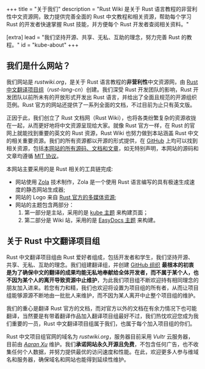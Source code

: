 +++
title = "关于我们"
description = "Rust Wiki 是关于 Rust 语言教程的非营利性中文资源网，致力提供完善全面的 Rust 中文教程和相关资源，帮助每个学习 Rust 的开发者快速掌握 Rust 技能，并方便每个 Rust 开发者查阅相关资料。"

[extra]
lead = "我们坚持开源、共享、无私、互助的理念，努力完善 Rust 的教程。"
id = "kube-about"
+++

## 我们是什么网站？

我们网站是 *rustwiki.org*，是关于 Rust 语言教程的**非营利性**中文资源网，由 [Rust 中文翻译项目组][rust-lang-cn]（*rust-lang-cn*）创建。我们深受 Rust 开发团队的影响，Rust 开发团队以前所未有的开放形式开发出 Rust 语言，并给出了全面且规范的开源组织范例。Rust 官方的网站还提供了一系列全面的文档，不过目前为止只有英文版。

正因于此，我们创立了 Rust 文档网（Rust Wiki），也将各类纷繁复杂的资源收拢在一起，从而更好地将中文资源呈现给大家。就像 Rust 官方一样，在 Rust 的官网上就能找到重要的英文的 Rust 资源，Rust Wiki 也努力做到本站涵盖 Rust 中文的相关重要资源。我们的所有资源都以开源的形式提供，在 [GitHub][rust-lang-cn] 上均可以找到相关资源，包括[本网站的所有源码、文档和文章][rustwiki]，如无特别声明，本网站的源码和文章均遵循 [MIT 协议][mit]。

本网站主要采用的是 Rust 相关的工具链完成:

- 网站使用 [Zola][zola] 技术制作，Zola 是一个使用 Rust 语言编写的具有极速生成速度的静态网站生成器;
- 网站的 Logo 来自 [Rust 官方的多媒体资源][rust-logo];
- 网站的主题包含两部分：
  1. 第一部分是主站，采用的是 [kube 主题][kube] 来构建页面；
  2. 第二部分是 Wiki 站，采用的是 [EasyDocs 主题][zola-easydocs-theme] 来构建。

[rust-lang-cn]: https://github.com/rust-lang-cn
[rustwiki]: https://github.com/rust-lang-cn/rustwiki.org
[zola]: https://www.getzola.org
[rust-logo]: https://github.com/rust-lang/rust-artwork
[kube]: https://kube.elemnts.net/
[zola-easydocs-theme]: https://www.getzola.org/themes/zola-easydocs-theme/
[mit]: https://mit-license.org/

## 关于 Rust 中文翻译项目组

Rust 中文翻译项目组由 Rust 爱好者组成，包括开发者和学生，我们坚持开源、共享、无私、互助的理念。我们组建翻译组，并创建 [GitHub 组织][rust-lang-cn] **最根本的初衷是为了确保中文的翻译的成果均能无私地奉献给全体开发者，而不属于某个人，也不因为某个人的离开导致资源中止维护**，为此我们项目组不断欢迎持有相同理念的朋友加入进来。若您有力和精，我们也欢迎将设置为项目组的所有者，从而让项目组能够源源不断地由一批批人来维护，而不因为某人离开中止整个项目组的维护。

我们的重心是翻译 Rust 官方的文档，而对官方以外的文档在有余力情况下也可能翻译，当然要是有带着翻译作品加入翻译项目组最好不过，我们热忱欢迎您成为我们重要的一员，Rust 中文翻译项目组属于我们，也属于每个加入项目组的你们。

Rust 中文项目组官网的域名为 *rustwiki.org*，服务器目前采用 *Vultr* 云服务器，目前由 [*Aaran Xu*][aaranxu] 维护。我们**承诺网站永久开源且免费**，不包含任何广告，也不收集任何个人数据，并努力提供最优的访问速度和性能。在此，欢迎更多人参与维域名和服务器，确保域名和网站也能得到延续性维护。

[rust-lang-cn]: https://github.com/rust-lang-cn
[aaranxu]: https://github.com/aaranxu
